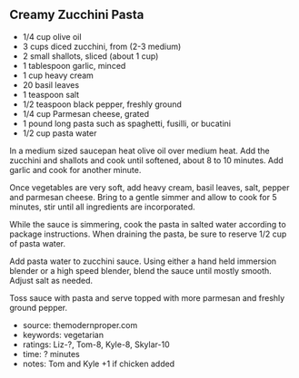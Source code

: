 Creamy Zucchini Pasta
---------------------

- 1/4 cup olive oil
- 3 cups diced zucchini, from (2-3 medium)
- 2 small shallots, sliced (about 1 cup)
- 1 tablespoon garlic, minced
- 1 cup heavy cream
- 20 basil leaves
- 1 teaspoon salt
- 1/2 teaspoon black pepper, freshly ground
- 1/4 cup Parmesan cheese, grated
- 1 pound long pasta such as spaghetti, fusilli, or bucatini
- 1/2 cup pasta water

In a medium sized saucepan heat olive oil over medium heat.  Add the
zucchini and shallots and cook until softened, about 8 to 10 minutes.
Add garlic and cook for another minute.

Once vegetables are very soft, add heavy cream, basil leaves, salt,
pepper and parmesan cheese. Bring to a gentle simmer and allow to cook
for 5 minutes, stir until all ingredients are incorporated.

While the sauce is simmering, cook the pasta in salted water according
to package instructions. When draining the pasta, be sure to reserve
1/2 cup of pasta water.

Add pasta water to zucchini sauce. Using either a hand held immersion
blender or a high speed blender, blend the sauce until mostly
smooth. Adjust salt as needed.

Toss sauce with pasta and serve topped with more parmesan and freshly
ground pepper.

- source: themodernproper.com
- keywords: vegetarian
- ratings: Liz-?, Tom-8, Kyle-8, Skylar-10
- time: ? minutes
- notes: Tom and Kyle +1 if chicken added
